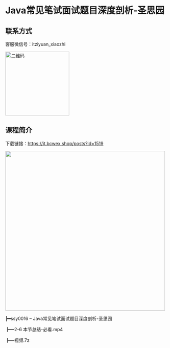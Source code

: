 # Java常见笔试面试题目深度剖析-圣思园

## 联系方式

客服微信号：itziyuan_xiaozhi

<img src="https://ziyuanyun.oss-cn-guangzhou.aliyuncs.com/common/20240614073449/666b82192834a.jpg" width="200" height="200" alt="二维码">

## 课程简介

下载链接：https://it.bcwex.shop/posts?id=1519

<img src="https://ziyuanyun.oss-cn-guangzhou.aliyuncs.com/yun/20240515224321/6644ca092504e.jpg" width="500" alt="">

  ┣━ssy0016 &#8211; Java常见笔试面试题目深度剖析-圣思园

 ┣━2-6 本节总结-必看.mp4

 ┣━视频.7z

  